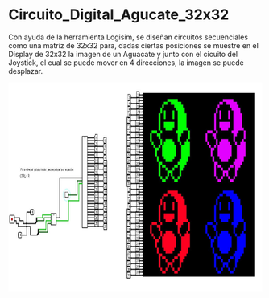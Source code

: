 # Circuito_Digital_Agucate_32x32
Con ayuda de la herramienta Logisim, se diseñan circuitos secuenciales como una matriz de 32x32 para, dadas ciertas posiciones se muestre en el Display de 32x32 la imagen de un Aguacate y junto con el cicuito del Joystick, el cual se puede mover en 4 direcciones, la imagen se puede desplazar.


<img src="Aguacate.JPG" width="861" height="416">
